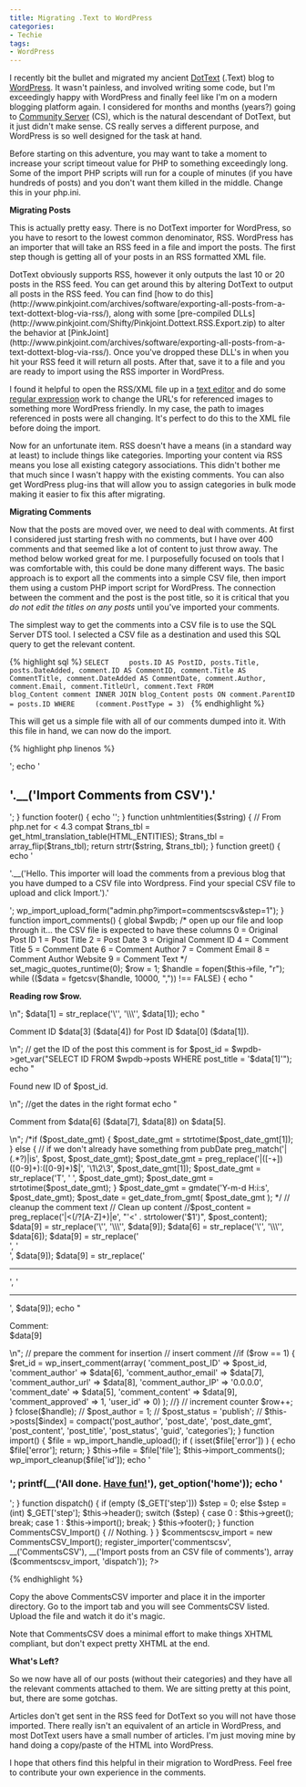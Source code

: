 ```yaml
---
title: Migrating .Text to WordPress
categories:
- Techie
tags:
- WordPress
---
```


I recently bit the bullet and migrated my ancient [DotText](http://workspaces.gotdotnet.com/dottext) (.Text) blog to [WordPress](http://wordpress.org/). It wasn't painless, and involved writing some code, but I'm exceedingly happy with WordPress and finally feel like I'm on a modern blogging platform again.
I considered for months and months (years?) going to [Community Server](http://communityserver.org/) (CS), which is the natural descendant of DotText, but it just didn't make sense. CS really serves a different purpose, and WordPress is so well designed for the task at hand.

Before starting on this adventure, you may want to take a moment to increase your script timeout value for PHP to something exceedingly long. Some of the import PHP scripts will run for a couple of minutes (if you have hundreds of posts) and you don't want them killed in the middle. Change this in your php.ini.

**Migrating Posts**

This is actually pretty easy. There is no DotText importer for WordPress, so you have to resort to the lowest common denominator, RSS. WordPress has an importer that will take an RSS feed in a file and import the posts. The first step though is getting all of your posts in an RSS formatted XML file.

<!-- more -->DotText obviously supports RSS, however it only outputs the last 10 or 20 posts in the RSS feed. You can get around this by altering DotText to output all posts in the RSS feed. You can find [how to do this](http://www.pinkjoint.com/archives/software/exporting-all-posts-from-a-text-dottext-blog-via-rss/), along with some [pre-compiled DLLs](http://www.pinkjoint.com/Shifty/Pinkjoint.Dottext.RSS.Export.zip) to alter the behavior at [PinkJoint](http://www.pinkjoint.com/archives/software/exporting-all-posts-from-a-text-dottext-blog-via-rss/). Once you've dropped these DLL's in when you hit your RSS feed it will return all posts. After that, save it to a file and you are ready to import using the RSS importer in WordPress.

I found it helpful to open the RSS/XML file up in a [text editor](http://www.textpad.com/) and do some [regular expression](http://en.wikipedia.org/wiki/Regular_expression) work to change the URL's for referenced images to something more WordPress friendly. In my case, the path to images referenced in posts were all changing. It's perfect to do this to the XML file before doing the import.

Now for an unfortunate item. RSS doesn't have a means (in a standard way at least) to include things like categories. Importing your content via RSS means you lose all existing category associations. This didn't bother me that much since I wasn't happy with the existing comments. You can also get WordPress plug-ins that will allow you to assign categories in bulk mode making it easier to fix this after migrating.

**Migrating Comments**

Now that the posts are moved over, we need to deal with comments. At first I considered just starting fresh with no comments, but I have over 400 comments and that seemed like a lot of content to just throw away. The method below worked great for me. I purposefully focused on tools that I was comfortable with, this could be done many different ways. The basic approach is to export all the comments into a simple CSV file, then import them using a custom PHP import script for WordPress. The connection between the comment and the post is the post title, so it is critical that you _do not edit the titles on any posts_ until you've imported your comments.

The simplest way to get the comments into a CSV file is to use the SQL Server DTS tool. I selected a CSV file as a destination and used this SQL query to get the relevant content.

{% highlight sql %}
`SELECT     posts.ID AS PostID, posts.Title, posts.DateAdded, comment.ID AS CommentID, comment.Title AS CommentTitle, comment.DateAdded AS CommentDate, comment.Author, comment.Email, comment.TitleUrl, comment.Text
FROM         blog_Content comment
INNER JOIN blog_Content posts ON comment.ParentID = posts.ID
WHERE     (comment.PostType = 3) `
{% endhighlight %}

This will get us a simple file with all of our comments dumped into it. With this file in hand, we can now do the import. 

{% highlight php linenos %}
<?php

class CommentsCSV_Import {

    var $file;

    function header() {
        echo '<div class="wrap">';
        echo '<h2>'.__('Import Comments from CSV').'</h2>';
    }

    function footer() {
        echo '</div>';
    }

    function unhtmlentities($string) { // From php.net for < 4.3 compat
        $trans_tbl = get_html_translation_table(HTML_ENTITIES);
        $trans_tbl = array_flip($trans_tbl);
        return strtr($string, $trans_tbl);
    }

    function greet() {
        echo '<p>'.__('Hello. This importer will load the comments from a previous blog that you have dumped to a CSV file into Wordpress. Find your special CSV file to upload and click Import.').'</p>';
        wp_import_upload_form("admin.php?import=commentscsv&amp;step=1");
    }

    function import_comments() {
        global $wpdb;

        /*
        open up our file and loop through it...
        the CSV file is expected to have these columns
        0 = Original Post ID
        1 = Post Title
        2 = Post Date
        3 = Original Comment ID
        4 = Comment Title
        5 = Comment Date
        6 = Comment Author
        7 = Comment Email
        8 = Comment Author Website
        9 = Comment Text
        */

        set_magic_quotes_runtime(0);

        $row = 1;
        $handle = fopen($this->file, "r");
        while (($data = fgetcsv($handle, 10000, ",")) !== FALSE) {
            echo "<p> <strong>Reading row $row.</strong><br /></p>\n";
            $data[1] = str_replace('\'', '\\\'', $data[1]);
            echo "<p> Comment ID $data[3] ($data[4]) for Post ID $data[0] ($data[1]).<br /></p>\n";

            // get the ID of the post this comment is for
            $post_id = $wpdb->get_var("SELECT ID FROM $wpdb->posts WHERE post_title = '$data[1]'");
            echo "<p> Found new ID of $post_id.<br /></p>\n";

            //get the dates in the right format
            echo "<p> Comment from $data[6] ($data[7], $data[8]) on $data[5].<br /></p>\n";

            /*if ($post_date_gmt) {
                $post_date_gmt = strtotime($post_date_gmt[1]);
            } else {
                // if we don't already have something from pubDate
                preg_match('|<dc:date>(.*?)</dc:date>|is', $post, $post_date_gmt);
                $post_date_gmt = preg_replace('|([-+])([0-9]+):([0-9]+)$|', '\1\2\3', $post_date_gmt[1]);
                $post_date_gmt = str_replace('T', ' ', $post_date_gmt);
                $post_date_gmt = strtotime($post_date_gmt);
            }

            $post_date_gmt = gmdate('Y-m-d H:i:s', $post_date_gmt);
            $post_date = get_date_from_gmt( $post_date_gmt );
            */

            // cleanup the comment text
            // Clean up content
            //$post_content = preg_replace('|<(/?[A-Z]+)|e', "'<' . strtolower('$1')", $post_content);
            $data[9] = str_replace('\'', '\\\'', $data[9]);
            $data[6] = str_replace('\'', '\\\'', $data[6]);
            $data[9] = str_replace('<br>', '<br />', $data[9]);
            $data[9] = str_replace('<hr>', '<hr />', $data[9]);
            echo "<p> Comment:<br/>$data[9]<br /></p>\n";


            // prepare the comment for insertion


            // insert comment
            //if ($row == 1) {
                $ret_id = wp_insert_comment(array(
                    'comment_post_ID'       => $post_id,
                    'comment_author'        => $data[6],
                    'comment_author_email'  => $data[7],
                    'comment_author_url'    => $data[8],
                    'comment_author_IP'     => '0.0.0.0',
                    'comment_date'          => $data[5],
                    'comment_content'       => $data[9],
                    'comment_approved'      => 1,
                    'user_id'               => 0)
                    );
            //}

            // increment counter
            $row++;

        }
        fclose($handle);

        //  $post_author = 1;
        //  $post_status = 'publish';
        //  $this->posts[$index] = compact('post_author', 'post_date', 'post_date_gmt', 'post_content', 'post_title', 'post_status', 'guid', 'categories');
    }

    function import() {
        $file = wp_import_handle_upload();
        if ( isset($file['error']) ) {
            echo $file['error'];
            return;
        }

        $this->file = $file['file'];
        $this->import_comments();
        wp_import_cleanup($file['id']);

        echo '<h3>';
        printf(__('All done. <a href="%s">Have fun!</a>'), get_option('home'));
        echo '</h3>';
    }

    function dispatch() {
        if (empty ($_GET['step']))
            $step = 0;
        else
            $step = (int) $_GET['step'];

        $this->header();

        switch ($step) {
            case 0 :
                $this->greet();
                break;
            case 1 :
                $this->import();
                break;
        }

        $this->footer();
    }

    function CommentsCSV_Import() {
        // Nothing.
    }
}

$commentscsv_import = new CommentsCSV_Import();

register_importer('commentscsv', __('CommentsCSV'), __('Import posts from an CSV file of comments'), array ($commentscsv_import, 'dispatch'));
?>
{% endhighlight %}

Copy the above CommentsCSV importer and place it in the importer directory. Go to the import tab and you will see CommentsCSV listed. Upload the file and watch it do it's magic.

Note that CommentsCSV does a minimal effort to make things XHTML compliant, but don't expect pretty XHTML at the end.

**What's Left?**

So we now have all of our posts (without their categories) and they have all the relevant comments attached to them. We are sitting pretty at this point, but, there are some gotchas.

Articles don't get sent in the RSS feed for DotText so you will not have those imported. There really isn't an equivalent of an article in WordPress, and most DotText users have a small number of articles. I'm just moving mine by hand doing a copy/paste of the HTML into WordPress.

I hope that others find this helpful in their migration to WordPress. Feel free to contribute your own experience in the comments.
